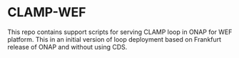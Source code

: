 # CLAMP-WEF

This repo contains support scripts for serving CLAMP loop in ONAP for WEF platform. This in an initial version of loop deployment based on Frankfurt release of ONAP and without using CDS.
